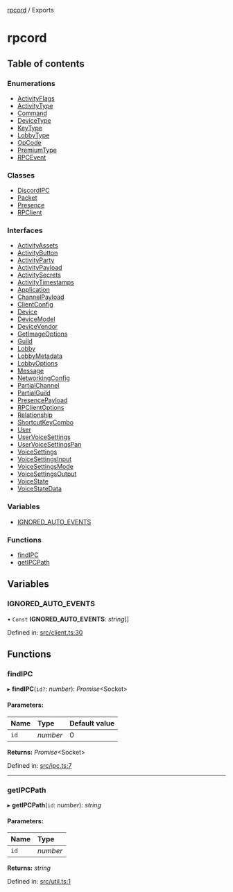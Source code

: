 [rpcord](README.md) / Exports

# rpcord

## Table of contents

### Enumerations

- [ActivityFlags](enums/activityflags.md)
- [ActivityType](enums/activitytype.md)
- [Command](enums/command.md)
- [DeviceType](enums/devicetype.md)
- [KeyType](enums/keytype.md)
- [LobbyType](enums/lobbytype.md)
- [OpCode](enums/opcode.md)
- [PremiumType](enums/premiumtype.md)
- [RPCEvent](enums/rpcevent.md)

### Classes

- [DiscordIPC](classes/discordipc.md)
- [Packet](classes/packet.md)
- [Presence](classes/presence.md)
- [RPClient](classes/rpclient.md)

### Interfaces

- [ActivityAssets](interfaces/activityassets.md)
- [ActivityButton](interfaces/activitybutton.md)
- [ActivityParty](interfaces/activityparty.md)
- [ActivityPayload](interfaces/activitypayload.md)
- [ActivitySecrets](interfaces/activitysecrets.md)
- [ActivityTimestamps](interfaces/activitytimestamps.md)
- [Application](interfaces/application.md)
- [ChannelPayload](interfaces/channelpayload.md)
- [ClientConfig](interfaces/clientconfig.md)
- [Device](interfaces/device.md)
- [DeviceModel](interfaces/devicemodel.md)
- [DeviceVendor](interfaces/devicevendor.md)
- [GetImageOptions](interfaces/getimageoptions.md)
- [Guild](interfaces/guild.md)
- [Lobby](interfaces/lobby.md)
- [LobbyMetadata](interfaces/lobbymetadata.md)
- [LobbyOptions](interfaces/lobbyoptions.md)
- [Message](interfaces/message.md)
- [NetworkingConfig](interfaces/networkingconfig.md)
- [PartialChannel](interfaces/partialchannel.md)
- [PartialGuild](interfaces/partialguild.md)
- [PresencePayload](interfaces/presencepayload.md)
- [RPClientOptions](interfaces/rpclientoptions.md)
- [Relationship](interfaces/relationship.md)
- [ShortcutKeyCombo](interfaces/shortcutkeycombo.md)
- [User](interfaces/user.md)
- [UserVoiceSettings](interfaces/uservoicesettings.md)
- [UserVoiceSettingsPan](interfaces/uservoicesettingspan.md)
- [VoiceSettings](interfaces/voicesettings.md)
- [VoiceSettingsInput](interfaces/voicesettingsinput.md)
- [VoiceSettingsMode](interfaces/voicesettingsmode.md)
- [VoiceSettingsOutput](interfaces/voicesettingsoutput.md)
- [VoiceState](interfaces/voicestate.md)
- [VoiceStateData](interfaces/voicestatedata.md)

### Variables

- [IGNORED\_AUTO\_EVENTS](modules.md#ignored_auto_events)

### Functions

- [findIPC](modules.md#findipc)
- [getIPCPath](modules.md#getipcpath)

## Variables

### IGNORED\_AUTO\_EVENTS

• `Const` **IGNORED\_AUTO\_EVENTS**: *string*[]

Defined in: [src/client.ts:30](https://github.com/DjDeveloperr/RPCord/blob/43e46ce/src/client.ts#L30)

## Functions

### findIPC

▸ **findIPC**(`id?`: *number*): *Promise*<Socket\>

#### Parameters:

Name | Type | Default value |
:------ | :------ | :------ |
`id` | *number* | 0 |

**Returns:** *Promise*<Socket\>

Defined in: [src/ipc.ts:7](https://github.com/DjDeveloperr/RPCord/blob/43e46ce/src/ipc.ts#L7)

___

### getIPCPath

▸ **getIPCPath**(`id`: *number*): *string*

#### Parameters:

Name | Type |
:------ | :------ |
`id` | *number* |

**Returns:** *string*

Defined in: [src/util.ts:1](https://github.com/DjDeveloperr/RPCord/blob/43e46ce/src/util.ts#L1)
